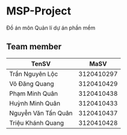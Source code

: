 # MSP-Project
Đồ án môn Quản lí dự án phần mềm

## Team member
| TenSV              | MaSV       |
|--------------------|------------|
| Trần Nguyên Lộc    | 3120410297 |
| Võ Đăng Quang      | 3120410429 |
| Phạm Minh Quân     | 3120410438 |
| Huỳnh Minh Quân    | 3120410433 |
| Nguyễn Văn Tấn Quân| 3120410437 |
| Triệu Khánh Quang  | 3120410428 |
